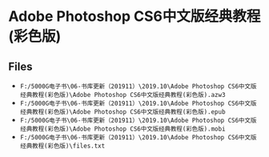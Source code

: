 # Adobe Photoshop CS6中文版经典教程(彩色版)

## Files

- `F:/5000G电子书\06-书库更新（201911）\2019.10\Adobe Photoshop CS6中文版经典教程(彩色版)\Adobe Photoshop CS6中文版经典教程(彩色版).azw3`
- `F:/5000G电子书\06-书库更新（201911）\2019.10\Adobe Photoshop CS6中文版经典教程(彩色版)\Adobe Photoshop CS6中文版经典教程(彩色版).epub`
- `F:/5000G电子书\06-书库更新（201911）\2019.10\Adobe Photoshop CS6中文版经典教程(彩色版)\Adobe Photoshop CS6中文版经典教程(彩色版).mobi`
- `F:/5000G电子书\06-书库更新（201911）\2019.10\Adobe Photoshop CS6中文版经典教程(彩色版)\files.txt`
